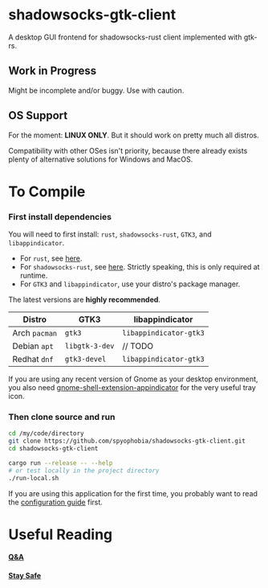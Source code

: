 # shadowsocks-gtk-client

A desktop GUI frontend for shadowsocks-rust client implemented with gtk-rs.

## Work in Progress

Might be incomplete and/or buggy. Use with caution.

## OS Support

For the moment: **LINUX ONLY**. But it should work on pretty much all distros.

Compatibility with other OSes isn't priority, because there already exists plenty of alternative solutions for Windows and MacOS.

# To Compile

### First install dependencies

You will need to first install: `rust`, `shadowsocks-rust`, `GTK3`, and `libappindicator`.
 - For `rust`, see [here](https://www.rust-lang.org/tools/install).
 - For `shadowsocks-rust`, see [here](https://www.rust-lang.org/tools/install). Strictly speaking, this is only required at runtime.
 - For `GTK3` and `libappindicator`, use your distro's package manager.

The latest versions are **highly recommended**.

| Distro        | GTK3           | libappindicator        |
| ------------- | -------------- | ---------------------- |
| Arch `pacman` | `gtk3`         | `libappindicator-gtk3` |
| Debian `apt`  | `libgtk-3-dev` | // TODO                |
| Redhat `dnf`  | `gtk3-devel`   | `libappindicator-gtk3` |

If you are using any recent version of Gnome as your desktop environment, you also need [gnome-shell-extension-appindicator](https://extensions.gnome.org/extension/615) for the very useful tray icon.

### Then clone source and run

```sh
cd /my/code/directory
git clone https://github.com/spyophobia/shadowsocks-gtk-client.git
cd shadowsocks-gtk-client
```

```sh
cargo run --release -- --help
# or test locally in the project directory
./run-local.sh
```

If you are using this application for the first time, you probably want to read the [configuration guide](res/QnA.md#how-to-customise-configuration) first.

# Useful Reading

#### [Q&A](res/QnA.md)

#### [Stay Safe](res/stay-safe.md)
